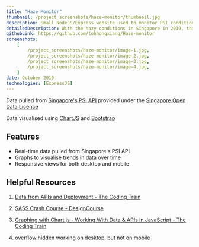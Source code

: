 ```yaml
---
title: "Haze Monitor"
thumbnail: /project_screenshots/haze-monitor/thumbnail.jpg
description: Small NodeJS/Express website used to monitor PSI conditions in Singapore
detailedDescription: With the hazy conditions in Singapore in 2019, this website was made to monitor the air quality of the island.
githubLink: https://github.com/tohhongxiang/Haze-monitor
screenshots:
    [
        /project_screenshots/haze-monitor/image-1.jpg,
        /project_screenshots/haze-monitor/image-2.jpg,
        /project_screenshots/haze-monitor/image-3.jpg,
        /project_screenshots/haze-monitor/image-4.jpg,
    ]
date: October 2019
technologies: [ExpressJS]
---
```


Data pulled from [Singapore's PSI API](https://data.gov.sg/dataset/psi) provided under the [Singapore Open Data Licence](https://data.gov.sg/open-data-licence)

Data visualised using [ChartJS](https://www.chartjs.org/) and [Bootstrap](https://getbootstrap.com/)

## Features

- Real-time data pulled from Singapore's PSI API
- Graphs to visualise trends in data over time
- Responsive views for both desktop and mobile


## Helpful Resources

1. [Data from APIs and Deployment - The Coding Train](https://www.youtube.com/watch?v=ZtLVbJk7KcM&list=PLRqwX-V7Uu6YxDKpFzf_2D84p0cyk4T7X&t=0s)

2. [SASS Crash Course - DesignCourse](https://www.youtube.com/watch?v=roywYSEPSvc)

3. [Graphing with Chart.js - Working With Data & APIs in JavaScript - The Coding Train](https://www.youtube.com/watch?v=5-ptp9tRApM)

4. [overflow:hidden working on desktop, but not on mobile](https://stackoverflow.com/questions/14270084/overflow-xhidden-doesnt-prevent-content-from-overflowing-in-mobile-browsers)

